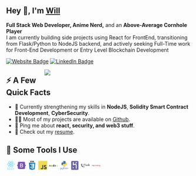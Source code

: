 <h2>Hey 👋, I'm <a href="https://www.williamsanchez.dev">Will</a></h2>
<p><strong>Full Stack Web Developer, Anime Nerd,</strong> and an <strong>Above-Average Cornhole Player</strong> <br /> I am currently building side projects using React for FrontEnd, transitioning from Flask/Python to NodeJS backend, and actively seeking Full-Time work for Front-End Development or Entry Level Blockchain Development</p>

<p><a href="https://www.williamsanchez.dev"><img src="https://img.shields.io/badge/-williamsanchez.dev-4E69C8?style=flat-square&amp;labelColor=4E69C8&amp;logo=Firefox&amp;link=https://williamsanchez.dev" alt="Website Badge"></a> <a href="https://www.linkedin.com/in/williamlsanchez"><img src="https://img.shields.io/badge/-@williamlsanchez-0077B5?style=flat-square&amp;labelColor=0077B5&amp;logo=LinkedIn&amp;link=https://www.linkedin.com/in/williamlsanchez" alt="LinkedIn Badge"></a></p>

<img align="right" src="https://media.giphy.com/media/gG6OcTSRWaSis/giphy.gif" width="400"/>

<h2>⚡️ A Few Quick Facts</h2>
<ul>
<li>🧐 Currently strengthening my skills in <strong>NodeJS</strong>, <strong>Solidity Smart Contract Development</strong>, <strong>CyberSecurity</strong>.</li>
<li>👨‍💻 Most of my projects are available on <a href="https://github.com/willsanchez86">Github</a>.</li>
<li>💬 Ping me about <strong>react, security, and web3 stuff</strong>.</li>
<li>📙 Check out my <a href="https://www.williamsanchez.dev/images/WilliamSanchezResume.pdf">resume</a>.</li>
</ul>

<h2>🚀 Some Tools I Use</h2>
<p align="left">
<img src="https://raw.githubusercontent.com/devicons/devicon/master/icons/react/react-original-wordmark.svg" alt="react" width="25" height="25" />
<img src="https://raw.githubusercontent.com/devicons/devicon/master/icons/bootstrap/bootstrap-plain.svg" alt="bootstrap" width="25" height="25" />
<img src="https://raw.githubusercontent.com/devicons/devicon/master/icons/css3/css3-original-wordmark.svg" alt="css3" width="25" height="25" />
<img src="https://raw.githubusercontent.com/devicons/devicon/master/icons/javascript/javascript-original.svg" alt="javascript" width="25" height="25" />
<img src="https://raw.githubusercontent.com/devicons/devicon/master/icons/nodejs/nodejs-original-wordmark.svg" alt="nodejs" width="25" height="25" />
<img src="https://raw.githubusercontent.com/devicons/devicon/master/icons/python/python-original-wordmark.svg" alt="python" width="25" height="25" />
<img src="https://raw.githubusercontent.com/devicons/devicon/master/icons/heroku/heroku-plain.svg" alt="heroku" width="25" height="25" />
<img src="https://raw.githubusercontent.com/devicons/devicon/master/icons/flask/flask-original-wordmark.svg" alt="flask" width="25" height="25" />
<img src="https://raw.githubusercontent.com/devicons/devicon/master/icons/sqlalchemy/sqlalchemy-original-wordmark.svg" alt="sqlalchemy" width="25" height="25" />


</p>
<!-- <img src="https://github-readme-stats.vercel.app/api?username=willsanchez86&show_icons=true&count_private=true" alt="willsanchez86" /> -->
<!-- <p><img src="https://visitor-badge.glitch.me/badge?page_id=willsanchez86.willsanchez86" alt="visitors"></p> -->
